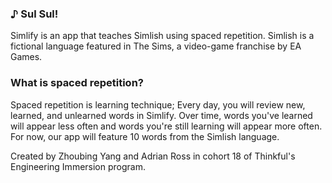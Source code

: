 ### ♪ Sul Sul!
Simlify is an app that teaches Simlish using spaced repetition. Simlish is a fictional language featured in The Sims, a video-game franchise by EA Games.

### What is spaced repetition?
Spaced repetition is learning technique; Every day, you will review new, learned, and unlearned words in Simlify. Over time, words you've learned will appear less often and words you're still learning will appear more often. For now, our app will feature 10 words from the Simlish language.

Created by Zhoubing Yang and Adrian Ross in cohort 18 of Thinkful's Engineering Immersion program.
